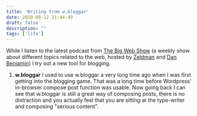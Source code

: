 ```yaml
---
title: 'Writing from w.bloggar'
date: 2010-08-12 21:44:49
draft: false
description: ""
tags: ['life']
---
```


While I listen to the latest podcast from [The Big Web Show](http://5by5.tv/bigwebshow/16 "big web show #16") (a weekly show about different topics related to the web, hosted by [Zeldman](http://www.zeldman.com/ "Jeffrey Zeldman's Site") and [Dan Benjamin](http://hivelogic.com/ "Dan Benjamin's Hivelogic Website")) I try out a new tool for blogging.

1.  **w.bloggar**
I used to use w.bloggar a very long time ago when I was first getting into the blogging game. That was a long time before Wordpress' in-browser compose post function was usable. Now going back I can see that w.bloggar is still a great way of composing posts, there is no distraction and you actually feel that you are sitting at the type-writer and composing "serious content".